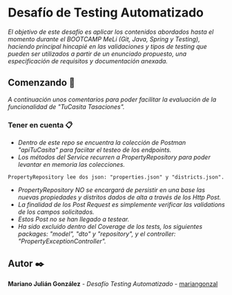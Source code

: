 # Desafío de Testing Automatizado

_El objetivo de este desafío es aplicar los contenidos abordados hasta el momento durante el BOOTCAMP MeLi (Git, Java, Spring y Testing), haciendo principal hincapié en las validaciones y tipos de testing que pueden ser utilizados a partir de un enunciado propuesto, una especificación de requisitos y documentación anexada._

## Comenzando 🚀

_A continuación unos comentarios para poder facilitar la evaluación de la funcionalidad de "TuCasita Tasaciones"._


### Tener en cuenta 📋

* _Dentro de este repo se encuentra la colección de Postman "apiTuCasita" para faciitar el testeo de los endpoints._
* _Los métodos del Service recurren a PropertyRepository para poder levantar en memoria las colecciones._

```
PropertyRepository lee dos json: "properties.json" y "districts.json".
```

* _PropertyRepository NO se encargará de persistir en una base las nuevas propiedades y distritos dados de alta a través de los Http Post._
* _La finalidad de los Post Request es simplemente verificar las validations de los campos solicitados._
* _Estos Post no se han llegado a testear._
* _Ha sido excluido dentro del Coverage de los tests, los siguientes packages: "model", "dto" y "repository", y el controller: "PropertyExceptionController"._

## Autor ✒️

**Mariano Julián González** - *Desafío Testing Automatizado* - [mariangonzal](https://github.com/mariangonzal)
